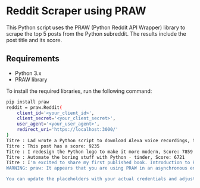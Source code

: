 # Reddit Scraper using PRAW

This Python script uses the PRAW (Python Reddit API Wrapper) library to scrape the top 5 posts from the Python subreddit. The results include the post title and its score.

## Requirements

- Python 3.x
- PRAW library

To install the required libraries, run the following command:

```bash
pip install praw
reddit = praw.Reddit(
    client_id='<your_client_id>',
    client_secret='<your_client_secret>',
    user_agent='<your_user_agent>',
    redirect_uri='https://localhost:3000/'
)
Titre : Lad wrote a Python script to download Alexa voice recordings, Score: 12343
Titre : This post has a score: 9235
Titre : I redesign the Python logo to make it more modern, Score: 7859
Titre : Automate the boring stuff with Python - tinder, Score: 6721
Titre : I'm excited to share my first published book. Introduction to Python Programming for Business, Score: 6523
WARNING: praw: It appears that you are using PRAW in an asynchronous environment. It is strongly recommended to use Async PRAW.

You can update the placeholders with your actual credentials and adjust the details if necessary. Let me know if you'd like to add or modify any section!
